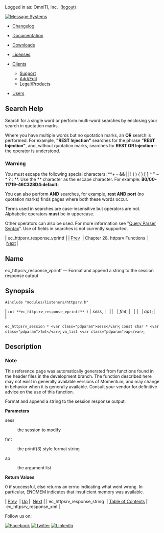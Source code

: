 Logged in as: OmniTI, Inc.  ([logout](https://support.messagesystems.com/logout.php))

[![Message Systems](https://support.messagesystems.com/images/ms-white205.png)](https://support.messagesystems.com/start.php) 

*   [Changelog](https://support.messagesystems.com/start.php?show=changelog)
*   [Documentation](https://support.messagesystems.com/docs/)
*   [Downloads](https://support.messagesystems.com/start.php)

*   [Licenses](https://support.messagesystems.com/license_summary.php)
*   <a href="">Clients</a>
    *   [Support](https://support.messagesystems.com/cs.php)
    *   [Add/Edit](https://support.messagesystems.com/edit_client.php)
    *   [Legal/Products](https://support.messagesystems.com/edit_products.php)
*   [Users](https://support.messagesystems.com/edit_customer.php)

## Search Help

Search for a single word or perform multi-word searches by enclosing your search in quotation marks.

Where you have multiple words but no quotation marks, an **OR** search is performed. For example, **"REST Injection"** searches for the phrase **"REST Injection"**, and, without quotation marks, searches for **REST OR Injection**--the operator is understood.

### Warning

You must escape the following special characters: **+ - && || ! ( ) { } [ ] ^ " ~ * ? : \**. Use the **\** character as the escape character. For example: **B0/00-11719-46C328D4\:default\:**

You can also perform **AND** searches, for example, **rest AND port** (no quotation marks) finds pages where both these words occur.

Terms used in searches are case-insensitive but operators are not. Alphabetic operators **must** be in uppercase.

Other operators can also be used. For more information see "[Query Parser Syntax](https://lucene.apache.org/core/old_versioned_docs/versions/3_0_0/queryparsersyntax.html)". Use of fields in searches is not currently supported.

| ec_httpsrv_response_vprintf |
| [Prev](apis.ec_httpsrv_response_string.php)  | Chapter 28. httpsrv Functions |  [Next](apis.ec_httpsrv_response_xml.php) |

<a name="apis.ec_httpsrv_response_vprintf"></a>
## Name

ec_httpsrv_response_vprintf — Format and append a string to the session response output

## Synopsis

`#include "modules/listeners/httpsrv.h"`

| `int **ec_httpsrv_response_vprintf** (` | <var class="pdparam">sess</var>, |   |
|   | <var class="pdparam">fmt</var>, |   |
|   | <var class="pdparam">ap</var>`)`; |   |

`ec_httpsrv_session * <var class="pdparam">sess</var>`;
`const char * <var class="pdparam">fmt</var>`;
`va_list <var class="pdparam">ap</var>`;<a name="idp25744432"></a>
## Description

### Note

This reference page was automatically generated from functions found in the header files in the development branch. The function described here may not exist in generally available versions of Momentum, and may change in behavior when it is generally available. Consult your vendor for definitive advice on the use of this function.

Format and append a string to the session response output.

**Parameters**

<dl class="variablelist">

<dt>sess</dt>

<dd>

the session to modify

</dd>

<dt>fmt</dt>

<dd>

the printf(3) style format string

</dd>

<dt>ap</dt>

<dd>

the argument list

</dd>

</dl>

**Return Values**

0 if successful, else returns an errno indicating what went wrong. In particular, ENOMEM indicates that insuficient memory was available.

| [Prev](apis.ec_httpsrv_response_string.php)  | [Up](httpsrv.php) |  [Next](apis.ec_httpsrv_response_xml.php) |
| ec_httpsrv_response_string  | [Table of Contents](index.php) |  ec_httpsrv_response_xml |

Follow us on:

[![Facebook](https://support.messagesystems.com/images/icon-facebook.png)](http://www.facebook.com/messagesystems) [![Twitter](https://support.messagesystems.com/images/icon-twitter.png)](http://twitter.com/#!/MessageSystems) [![LinkedIn](https://support.messagesystems.com/images/icon-linkedin.png)](http://www.linkedin.com/company/message-systems)